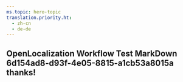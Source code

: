 ```yaml
---
ms.topic: hero-topic
translation.priority.ht: 
  - zh-cn
  - de-de
---
```

## OpenLocalization Workflow Test MarkDown 6d154ad8-d93f-4e05-8815-a1cb53a8015a thanks!
